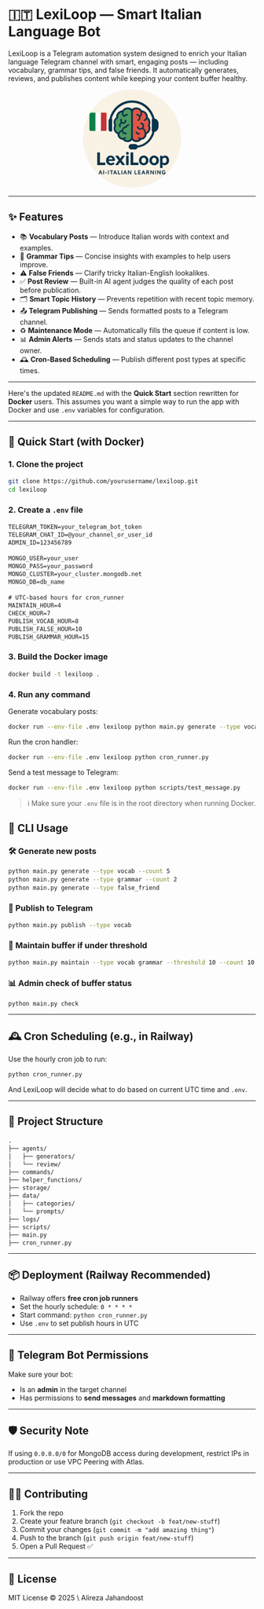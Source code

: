 # 🇮🇹 LexiLoop — Smart Italian Language Bot

LexiLoop is a Telegram automation system designed to enrich your Italian language Telegram channel with smart, engaging posts — including vocabulary, grammar tips, and false friends. It automatically generates, reviews, and publishes content while keeping your content buffer healthy.
<p align="center">
  <img src="/logo.png" alt="LexiLoop Logo" width="200" style="border-radius: 50%;" />
</p>

---

## ✨ Features

- 📚 **Vocabulary Posts** — Introduce Italian words with context and examples.
- 🧠 **Grammar Tips** — Concise insights with examples to help users improve.
- ⚠️ **False Friends** — Clarify tricky Italian-English lookalikes.
- ✅ **Post Review** — Built-in AI agent judges the quality of each post before publication.
- 🗂️ **Smart Topic History** — Prevents repetition with recent topic memory.
- 📤 **Telegram Publishing** — Sends formatted posts to a Telegram channel.
- ♻️ **Maintenance Mode** — Automatically fills the queue if content is low.
- 📊 **Admin Alerts** — Sends stats and status updates to the channel owner.
- 🕰️ **Cron-Based Scheduling** — Publish different post types at specific times.

---

Here's the updated `README.md` with the **Quick Start** section rewritten for **Docker** users. This assumes you want a simple way to run the app with Docker and use `.env` variables for configuration.

---
## 🚀 Quick Start (with Docker)

### 1. Clone the project
```bash
git clone https://github.com/yourusername/lexiloop.git
cd lexiloop
````

### 2. Create a `.env` file

```env
TELEGRAM_TOKEN=your_telegram_bot_token
TELEGRAM_CHAT_ID=@your_channel_or_user_id
ADMIN_ID=123456789

MONGO_USER=your_user
MONGO_PASS=your_password
MONGO_CLUSTER=your_cluster.mongodb.net
MONGO_DB=db_name

# UTC-based hours for cron_runner
MAINTAIN_HOUR=4
CHECK_HOUR=7
PUBLISH_VOCAB_HOUR=8
PUBLISH_FALSE_HOUR=10
PUBLISH_GRAMMAR_HOUR=15
```

### 3. Build the Docker image

```bash
docker build -t lexiloop .
```

### 4. Run any command

Generate vocabulary posts:

```bash
docker run --env-file .env lexiloop python main.py generate --type vocab --count 5
```

Run the cron handler:

```bash
docker run --env-file .env lexiloop python cron_runner.py
```

Send a test message to Telegram:

```bash
docker run --env-file .env lexiloop python scripts/test_message.py
```

> ℹ️ Make sure your `.env` file is in the root directory when running Docker.

## 🧠 CLI Usage

### 🛠 Generate new posts

```bash
python main.py generate --type vocab --count 5
python main.py generate --type grammar --count 2
python main.py generate --type false_friend
```

### 🚀 Publish to Telegram

```bash
python main.py publish --type vocab
```

### 🧼 Maintain buffer if under threshold

```bash
python main.py maintain --type vocab grammar --threshold 10 --count 10
```

### 📊 Admin check of buffer status

```bash
python main.py check
```

---

## 🕰️ Cron Scheduling (e.g., in Railway)

Use the hourly cron job to run:

```bash
python cron_runner.py
```

And LexiLoop will decide what to do based on current UTC time and `.env`.

---

## 🧱 Project Structure

```
.
├── agents/
│   ├── generators/
│   └── review/
├── commands/
├── helper_functions/
├── storage/
├── data/
│   ├── categories/
│   └── prompts/
├── logs/
├── scripts/
├── main.py
├── cron_runner.py
```

---

## 📦 Deployment (Railway Recommended)

* Railway offers **free cron job runners**
* Set the hourly schedule: `0 * * * *`
* Start command: `python cron_runner.py`
* Use `.env` to set publish hours in UTC

---

## 🤖 Telegram Bot Permissions

Make sure your bot:

* Is an **admin** in the target channel
* Has permissions to **send messages** and **markdown formatting**

---

## 🛡️ Security Note

If using `0.0.0.0/0` for MongoDB access during development, restrict IPs in production or use VPC Peering with Atlas.

---

## 🧑‍💻 Contributing

1. Fork the repo
2. Create your feature branch (`git checkout -b feat/new-stuff`)
3. Commit your changes (`git commit -m "add amazing thing"`)
4. Push to the branch (`git push origin feat/new-stuff`)
5. Open a Pull Request ✅

---

## 📜 License

MIT License © 2025 \ Alireza Jahandoost
